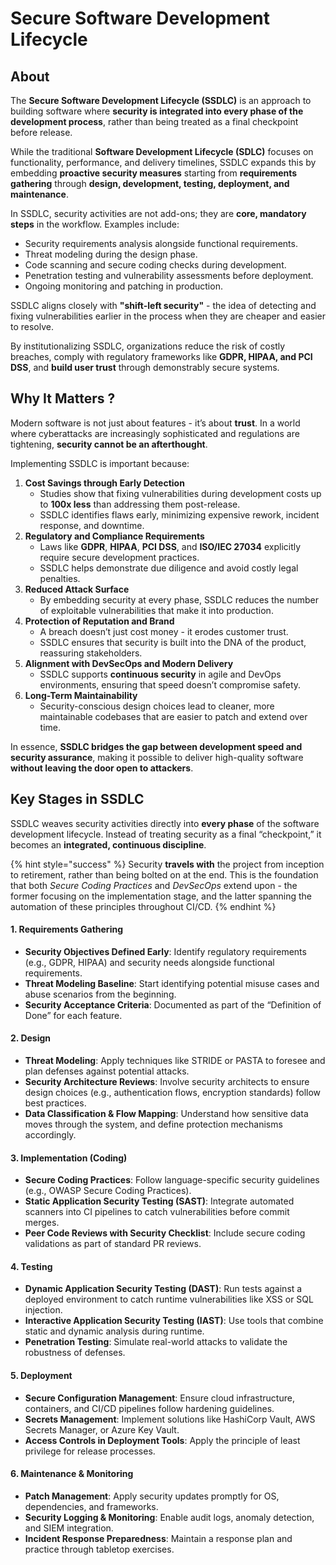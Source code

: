# Secure Software Development Lifecycle

## About

The **Secure Software Development Lifecycle (SSDLC)** is an approach to building software where **security is integrated into every phase of the development process**, rather than being treated as a final checkpoint before release.

While the traditional **Software Development Lifecycle (SDLC)** focuses on functionality, performance, and delivery timelines, SSDLC expands this by embedding **proactive security measures** starting from **requirements gathering** through **design, development, testing, deployment, and maintenance**.

In SSDLC, security activities are not add-ons; they are **core, mandatory steps** in the workflow. Examples include:

* Security requirements analysis alongside functional requirements.
* Threat modeling during the design phase.
* Code scanning and secure coding checks during development.
* Penetration testing and vulnerability assessments before deployment.
* Ongoing monitoring and patching in production.

SSDLC aligns closely with **"shift-left security"** - the idea of detecting and fixing vulnerabilities earlier in the process when they are cheaper and easier to resolve.

By institutionalizing SSDLC, organizations reduce the risk of costly breaches, comply with regulatory frameworks like **GDPR, HIPAA, and PCI DSS**, and **build user trust** through demonstrably secure systems.

## **Why It Matters ?**

Modern software is not just about features - it’s about **trust**. In a world where cyberattacks are increasingly sophisticated and regulations are tightening, **security cannot be an afterthought**.

Implementing SSDLC is important because:

1. **Cost Savings through Early Detection**
   * Studies show that fixing vulnerabilities during development costs up to **100x less** than addressing them post-release.
   * SSDLC identifies flaws early, minimizing expensive rework, incident response, and downtime.
2. **Regulatory and Compliance Requirements**
   * Laws like **GDPR**, **HIPAA**, **PCI DSS**, and **ISO/IEC 27034** explicitly require secure development practices.
   * SSDLC helps demonstrate due diligence and avoid costly legal penalties.
3. **Reduced Attack Surface**
   * By embedding security at every phase, SSDLC reduces the number of exploitable vulnerabilities that make it into production.
4. **Protection of Reputation and Brand**
   * A breach doesn’t just cost money - it erodes customer trust.
   * SSDLC ensures that security is built into the DNA of the product, reassuring stakeholders.
5. **Alignment with DevSecOps and Modern Delivery**
   * SSDLC supports **continuous security** in agile and DevOps environments, ensuring that speed doesn’t compromise safety.
6. **Long-Term Maintainability**
   * Security-conscious design choices lead to cleaner, more maintainable codebases that are easier to patch and extend over time.

In essence, **SSDLC bridges the gap between development speed and security assurance**, making it possible to deliver high-quality software **without leaving the door open to attackers**.

## **Key Stages in SSDLC**

SSDLC weaves security activities directly into **every phase** of the software development lifecycle. Instead of treating security as a final “checkpoint,” it becomes an **integrated, continuous discipline**.

{% hint style="success" %}
Security **travels with** the project from inception to retirement, rather than being bolted on at the end. This is the foundation that both _Secure Coding Practices_ and _DevSecOps_ extend upon - the former focusing on the implementation stage, and the latter spanning the automation of these principles throughout CI/CD.
{% endhint %}

#### 1. **Requirements Gathering**

* **Security Objectives Defined Early**: Identify regulatory requirements (e.g., GDPR, HIPAA) and security needs alongside functional requirements.
* **Threat Modeling Baseline**: Start identifying potential misuse cases and abuse scenarios from the beginning.
* **Security Acceptance Criteria**: Documented as part of the “Definition of Done” for each feature.

#### 2. **Design**

* **Threat Modeling**: Apply techniques like STRIDE or PASTA to foresee and plan defenses against potential attacks.
* **Security Architecture Reviews**: Involve security architects to ensure design choices (e.g., authentication flows, encryption standards) follow best practices.
* **Data Classification & Flow Mapping**: Understand how sensitive data moves through the system, and define protection mechanisms accordingly.

#### 3. **Implementation (Coding)**

* **Secure Coding Practices**: Follow language-specific security guidelines (e.g., OWASP Secure Coding Practices).
* **Static Application Security Testing (SAST)**: Integrate automated scanners into CI pipelines to catch vulnerabilities before commit merges.
* **Peer Code Reviews with Security Checklist**: Include secure coding validations as part of standard PR reviews.

#### 4. **Testing**

* **Dynamic Application Security Testing (DAST)**: Run tests against a deployed environment to catch runtime vulnerabilities like XSS or SQL injection.
* **Interactive Application Security Testing (IAST)**: Use tools that combine static and dynamic analysis during runtime.
* **Penetration Testing**: Simulate real-world attacks to validate the robustness of defenses.

#### 5. **Deployment**

* **Secure Configuration Management**: Ensure cloud infrastructure, containers, and CI/CD pipelines follow hardening guidelines.
* **Secrets Management**: Implement solutions like HashiCorp Vault, AWS Secrets Manager, or Azure Key Vault.
* **Access Controls in Deployment Tools**: Apply the principle of least privilege for release processes.

#### 6. **Maintenance & Monitoring**

* **Patch Management**: Apply security updates promptly for OS, dependencies, and frameworks.
* **Security Logging & Monitoring**: Enable audit logs, anomaly detection, and SIEM integration.
* **Incident Response Preparedness**: Maintain a response plan and practice through tabletop exercises.
